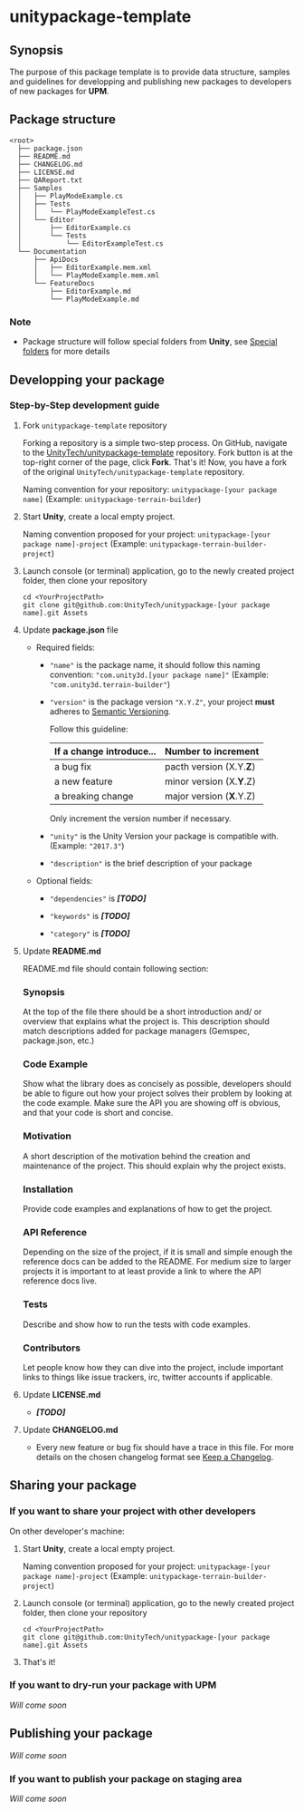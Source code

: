 # unitypackage-template

## Synopsis

The purpose of this package template is to provide data structure, samples and guidelines for developping and publishing new packages to developers of new packages for **UPM**.

## Package structure

```none
<root>
  ├── package.json
  ├── README.md
  ├── CHANGELOG.md
  ├── LICENSE.md
  ├── QAReport.txt
  ├── Samples
  │   ├── PlayModeExample.cs
  │   ├── Tests
  │   │   └── PlayModeExampleTest.cs
  │   └── Editor
  │       ├── EditorExample.cs
  │       └── Tests
  │           └── EditorExampleTest.cs
  └── Documentation
      ├── ApiDocs
      │   ├── EditorExample.mem.xml
      │   └── PlayModeExample.mem.xml
      └── FeatureDocs
          ├── EditorExample.md
          └── PlayModeExample.md
```

### Note

* Package structure will follow special folders from **Unity**, see [Special folders](https://docs.unity3d.com/Manual/SpecialFolders.html) for more details

## Developping your package

### Step-by-Step development guide

1. Fork `unitypackage-template` repository

    Forking a repository is a simple two-step process. On GitHub, navigate to the [UnityTech/unitypackage-template](https://github.com/UnityTech/unitypackage-template) repository.
    Fork button is at the top-right corner of the page, click **Fork**.
    That's it! Now, you have a fork of the original `UnityTech/unitypackage-template` repository.

    Naming convention for your repository: `unitypackage-[your package name]`
    (Example: `unitypackage-terrain-builder`)

1. Start **Unity**, create a local empty project. 

    Naming convention proposed for your project: `unitypackage-[your package name]-project`
    (Example: `unitypackage-terrain-builder-project`)

1. Launch console (or terminal) application, go to the newly created project folder, then clone your repository

    ```none
    cd <YourProjectPath>
    git clone git@github.com:UnityTech/unitypackage-[your package name].git Assets
    ```

1. Update **package.json** file

    * Required fields:
        * `"name"` is the package name, it should follow this naming convention: `"com.unity3d.[your package name]"`
        (Example: `"com.unity3d.terrain-builder"`)
        * `"version"` is the package version `"X.Y.Z"`, your project **must** adheres to [Semantic Versioning](http://semver.org/spec/v2.0.0.html).

            Follow this guideline:

            If a change introduce... | Number to increment
            --- | ---
            a bug fix | pacth version (X.Y.**Z**)
            a new feature | minor version (X.**Y**.Z)
            a breaking change | major version (**X**.Y.Z)

            Only increment the version number if necessary.

        * `"unity"` is the Unity Version your package is compatible with. (Example: `"2017.3"`)

        * `"description"` is the brief description of your package

    * Optional fields:

        * `"dependencies"` is ***[TODO]***

        * `"keywords"` is ***[TODO]***

        * `"category"` is ***[TODO]***

1. Update **README.md**

    README.md file should contain following section:

    ### **Synopsis**
    At the top of the file there should be a short introduction and/ or overview that explains what the project is. This description should match descriptions added for package managers (Gemspec, package.json, etc.)

    ### **Code Example**
    Show what the library does as concisely as possible, developers should be able to figure out how your project solves their problem by looking at the code example. Make sure the API you are showing off is obvious, and that your code is short and concise.

    ### **Motivation**
    A short description of the motivation behind the creation and maintenance of the project. This should explain why the project exists.

    ### **Installation**
    Provide code examples and explanations of how to get the project.

    ### **API Reference**
    Depending on the size of the project, if it is small and simple enough the reference docs can be added to the README. For medium size to larger projects it is important to at least provide a link to where the API reference docs live.

    ### **Tests**
    Describe and show how to run the tests with code examples.

    ### **Contributors**
    Let people know how they can dive into the project, include important links to things like issue trackers, irc, twitter accounts if applicable.

1. Update **LICENSE.md**

    * ***[TODO]***

1. Update **CHANGELOG.md**

    * Every new feature or bug fix should have a trace in this file. For more details on the chosen changelog format see [Keep a Changelog](http://keepachangelog.com/en/1.0.0/).

## Sharing your package

### If you want to share your project with other developers

On other developer's machine:

1. Start **Unity**, create a local empty project. 

    Naming convention proposed for your project: `unitypackage-[your package name]-project`
    (Example: `unitypackage-terrain-builder-project`)

1. Launch console (or terminal) application, go to the newly created project folder, then clone your repository

    ```none
    cd <YourProjectPath>
    git clone git@github.com:UnityTech/unitypackage-[your package name].git Assets
    ```
1. That's it!

### If you want to dry-run your package with **UPM**

*Will come soon*

## Publishing your package

*Will come soon*

### If you want to publish your package on **staging area**

*Will come soon*
